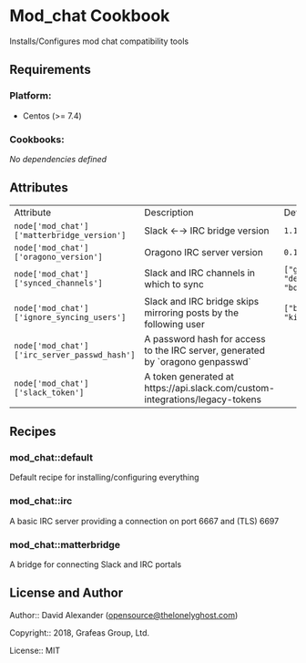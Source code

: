 Mod_chat Cookbook
=================

Installs/Configures mod chat compatibility tools

Requirements
------------

### Platform:

* Centos (>= 7.4)

### Cookbooks:

*No dependencies defined*

Attributes
----------

<table>
  <tr>
    <td>Attribute</td>
    <td>Description</td>
    <td>Default</td>
  </tr>
  <tr>
    <td><code>node['mod_chat']['matterbridge_version']</code></td>
    <td>Slack &larr;&rarr; IRC bridge version</td>
    <td><code>1.10.1</code></td>
  </tr>
  <tr>
    <td><code>node['mod_chat']['oragono_version']</code></td>
    <td>Oragono IRC server version</td>
    <td><code>0.11.0</code></td>
  </tr>
  <tr>
    <td><code>node['mod_chat']['synced_channels']</code></td>
    <td>Slack and IRC channels in which to sync</td>
    <td><code>["general", "dev", "botstuffs"]</code></td>
  </tr>
  <tr>
    <td><code>node['mod_chat']['ignore_syncing_users']</code></td>
    <td>Slack and IRC bridge skips mirroring posts by the following user</td>
    <td><code>["bubbles", "kierra"]</code></td>
  </tr>
  <tr>
    <td><code>node['mod_chat']['irc_server_passwd_hash']</code></td>
    <td>A password hash for access to the IRC server, generated by `oragono genpasswd`</td>
    <td><code></code></td>
  </tr>
  <tr>
    <td><code>node['mod_chat']['slack_token']</code></td>
    <td>A token generated at https://api.slack.com/custom-integrations/legacy-tokens</td>
    <td><code></code></td>
  </tr>
</table>

Recipes
-------

### mod_chat::default

Default recipe for installing/configuring everything

### mod_chat::irc

A basic IRC server providing a connection on port 6667 and (TLS) 6697

### mod_chat::matterbridge

A bridge for connecting Slack and IRC portals


License and Author
------------------

Author:: David Alexander (<opensource@thelonelyghost.com>)

Copyright:: 2018, Grafeas Group, Ltd.

License:: MIT

